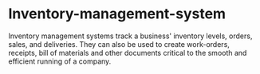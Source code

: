 # Inventory-management-system
Inventory management systems track a business' inventory levels, orders, sales, and deliveries. They can also be used to create work-orders, receipts, bill of materials and other documents critical to the smooth and efficient running of a company.

